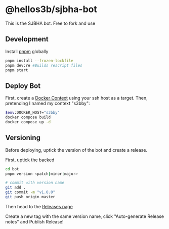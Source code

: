# @hellos3b/sjbha-bot

This is the SJBHA bot. Free to fork and use

## Development

Install [pnpm](https://pnpm.io/) globally

```sh
pnpm install --frozen-lockfile
pnpm dev:re #Builds rescript files
pnpm start
```

## Deploy Bot

First, create a [Docker Context](https://docs.docker.com/engine/context/working-with-contexts/) using your ssh host as a target. Then, pretending I named my context "s3bby":

```sh
$env:DOCKER_HOST="s3bby"
docker compose build
docker compose up -d
```

## Versioning

Before deploying, uptick the version of the bot and create a release.

First, uptick the backed 

```sh
cd bot
pnpm version <patch|minor|major>

# commit with version name
git add .
git commit -m "v1.0.0"
git push origin master
```

Then head to the [Releases page](https://github.com/hellos3b/sjbha-bot/releases) 

Create a new tag with the same version name, click "Auto-generate Release notes" and Publish Release!